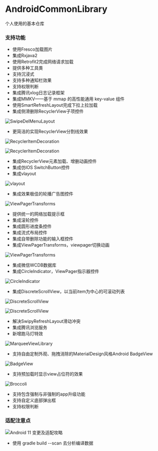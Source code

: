 # AndroidCommonLibrary
个人使用的基本仓库

### 支持功能
* 使用Fresco加载图片
* 集成Rxjava2
* 使用Retrofit2完成网络请求加载
* 提供多种工具类
* 支持沉浸式
* 支持多种通知栏效果
* 支持权限判断
* 集成腾讯xlog日志记录框架
* 集成MMKV——基于 mmap 的高性能通用 key-value 组件
* 使用SmartRefreshLayout完成下拉上拉加载
* 集成侧滑删除RecyclerView子项控件

![SwipeDelMenuLayout](https://github.com/mcxtzhang/SwipeDelMenuLayout/raw/master/gif/ItemDecorationIndexBar_SwipeDel.gif)

* 更简洁的实现RecyclerView分割线效果

![RecyclerItemDecoration](https://raw.githubusercontent.com/magiepooh/RecyclerItemDecoration/master/art/demo_vertical.gif)

![RecyclerItemDecoration](https://raw.githubusercontent.com/magiepooh/RecyclerItemDecoration/master/art/demo_horizontal.gif)

* 集成RecyclerView元素加载、增删动画控件
* 集成仿IOS SwitchButton控件
* 集成vlayout

![vlayout](https://camo.githubusercontent.com/2b947a15f5502af5a4639a5927d68052ccfb54a3/687474703a2f2f696d67332e746263646e2e636e2f4c312f3436312f312f31623962666234323030393034376637356365653038616537343135303564653263373461633061)

* 集成效果极佳的轮播广告图控件

![ViewPagerTransforms](https://github.com/saiwu-bigkoo/Android-ConvenientBanner/raw/master/preview/convenientbannerdemo.gif)

* 提供统一的网络加载提示框
* 集成滚轮控件
* 集成圆形进度条控件
* 集成流式布局控件
* 集成自带删除功能的输入框控件
* 集成ViewPagerTransforms，viewpager切换动画

![ViewPagerTransforms](https://camo.githubusercontent.com/8dabc7f764609bd8fbe9a7c594251e0e5d20ebdc/687474703a2f2f692e696d6775722e636f6d2f72766845326e732e676966)

* 集成微信WCDB数据库
* 集成CircleIndicator，ViewPager指示器控件

![CircleIndicator](https://github.com/ongakuer/CircleIndicator/raw/master/screenshot.gif)

* 集成DiscreteScrollView，以当前item为中心的可滚动列表

![DiscreteScrollView](https://github.com/yarolegovich/DiscreteScrollView/raw/master/images/cards_shop.gif)

![DiscreteScrollView](https://github.com/yarolegovich/DiscreteScrollView/raw/master/images/cards_weather.gif)

* 解决SwipyRefreshLayout滑动冲突
* 集成腾讯浏览服务
* 新增跑马灯特效

![MarqueeViewLibrary](https://github.com/gongwen/MarqueeViewLibrary/raw/master/screenshot/screen_shot.gif)

* 支持自由定制外观、拖拽消除的MaterialDesign风格Android BadgeView

![BadgeView](https://github.com/qstumn/BadgeView/raw/master/demo_gif.gif)

* 支持预加载时显示view占位符的效果

![Broccoli](https://github.com/samlss/Broccoli/blob/master/screenshots/screenshot1.gif)

* 支持包含强制与非强制的app升级功能
* 支持自定义底部弹出框
* 支持权限判断

### 适配注意点
![Android 11 变更及适配攻略](https://blog.csdn.net/qq_17766199/article/details/115351949)

* 使用 gradle build --scan 去分析编译数据